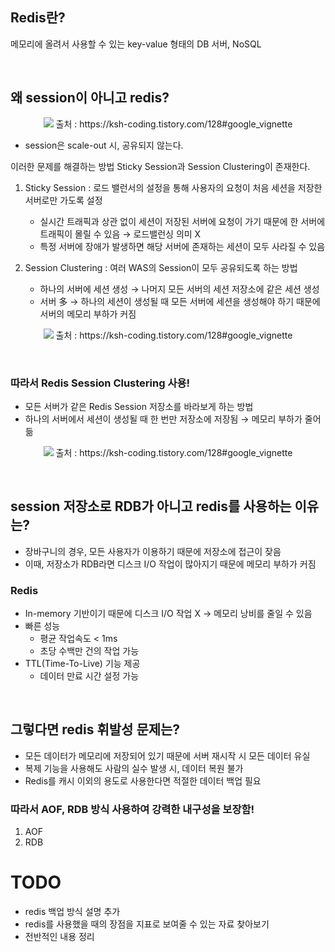 ## Redis란?
메모리에 올려서 사용할 수 있는 key-value 형태의 DB 서버, NoSQL

<br>

## 왜 session이 아니고 redis?
<p align="center">
  <img src="https://github.com/nhnacademy-be5-no24/docs/assets/95386182/7144e02b-3c38-4019-9f05-bb8c1daf206c">
  출처 : https://ksh-coding.tistory.com/128#google_vignette
</p>

- session은 scale-out 시, 공유되지 않는다.

이러한 문제를 해결하는 방법 Sticky Session과 Session Clustering이 존재한다.

1. Sticky Session : 로드 밸런서의 설정을 통해 사용자의 요청이 처음 세션을 저장한 서버로만 가도록 설정
    - 실시간 트래픽과 상관 없이 세션이 저장된 서버에 요청이 가기 때문에 한 서버에 트래픽이 몰릴 수 있음 → 로드밸런싱 의미 X
    - 특정 서버에 장애가 발생하면 해당 서버에 존재하는 세션이 모두 사라질 수 있음

2. Session Clustering : 여러 WAS의 Session이 모두 공유되도록 하는 방법
   - 하나의 서버에 세션 생성 → 나머지 모든 서버의 세션 저장소에 같은 세션 생성
   - 서버 多 → 하나의 세션이 생성될 때 모든 서버에 세션을 생성해야 하기 때문에 서버의 메모리 부하가 커짐
   
<p align="center">
  <img src="https://github.com/nhnacademy-be5-no24/docs/assets/95386182/9a4444e7-fc40-4016-9876-90637e20a62b">
  출처 : https://ksh-coding.tistory.com/128#google_vignette
</p>

<br>

### 따라서 Redis Session Clustering 사용!
- 모든 서버가 같은 Redis Session 저장소를 바라보게 하는 방법
- 하나의 서버에서 세션이 생성될 때 한 번만 저장소에 저장됨 → 메모리 부하가 줄어듦
<p align="center">
  <img src="https://github.com/nhnacademy-be5-no24/docs/assets/95386182/65179213-28c6-4735-bc7e-cf4598a862c6">
  출처 : https://ksh-coding.tistory.com/128#google_vignette
</p>

<br>

## session 저장소로 RDB가 아니고 redis를 사용하는 이유는?
- 장바구니의 경우, 모든 사용자가 이용하기 때문에 저장소에 접근이 잦음
- 이때, 저장소가 RDB라면 디스크 I/O 작업이 많아지기 때문에 메모리 부하가 커짐<br>

### Redis
- In-memory 기반이기 때문에 디스크 I/O 작업 X → 메모리 낭비를 줄일 수 있음
- 빠른 성능
  - 평균 작업속도 < 1ms
  - 초당 수백만 건의 작업 가능
- TTL(Time-To-Live) 기능 제공
  - 데이터 만료 시간 설정 가능

<br>

## 그렇다면 redis 휘발성 문제는?
- 모든 데이터가 메모리에 저장되어 있기 때문에 서버 재시작 시 모든 데이터 유실
- 복제 기능을 사용해도 사람의 실수 발생 시, 데이터 복원 불가
- Redis를 캐시 이외의 용도로 사용한다면 적절한 데이터 백업 필요

### 따라서 AOF, RDB 방식 사용하여 강력한 내구성을 보장함!

1. AOF
2. RDB

# TODO
- redis 백업 방식 설명 추가
- redis를 사용했을 때의 장점을 지표로 보여줄 수 있는 자료 찾아보기
- 전반적인 내용 정리
